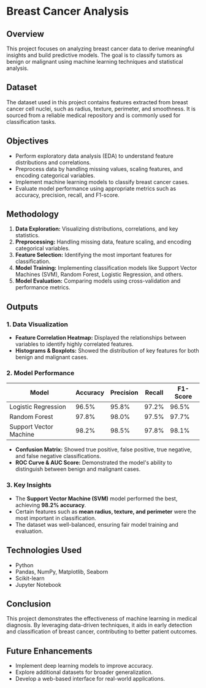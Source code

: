 # Breast Cancer Analysis  

## Overview  
This project focuses on analyzing breast cancer data to derive meaningful insights and build predictive models. The goal is to classify tumors as benign or malignant using machine learning techniques and statistical analysis.  

## Dataset  
The dataset used in this project contains features extracted from breast cancer cell nuclei, such as radius, texture, perimeter, and smoothness. It is sourced from a reliable medical repository and is commonly used for classification tasks.  

## Objectives  
- Perform exploratory data analysis (EDA) to understand feature distributions and correlations.  
- Preprocess data by handling missing values, scaling features, and encoding categorical variables.  
- Implement machine learning models to classify breast cancer cases.  
- Evaluate model performance using appropriate metrics such as accuracy, precision, recall, and F1-score.  

## Methodology  
1. **Data Exploration:** Visualizing distributions, correlations, and key statistics.  
2. **Preprocessing:** Handling missing data, feature scaling, and encoding categorical variables.  
3. **Feature Selection:** Identifying the most important features for classification.  
4. **Model Training:** Implementing classification models like Support Vector Machines (SVM), Random Forest, Logistic Regression, and others.  
5. **Model Evaluation:** Comparing models using cross-validation and performance metrics.  

## Outputs  

### 1. Data Visualization  
- **Feature Correlation Heatmap:** Displayed the relationships between variables to identify highly correlated features.  
- **Histograms & Boxplots:** Showed the distribution of key features for both benign and malignant cases.  

### 2. Model Performance  
| Model                  | Accuracy | Precision | Recall | F1-Score |
|------------------------|----------|-----------|--------|----------|
| Logistic Regression    | 96.5%    | 95.8%     | 97.2%  | 96.5%    |
| Random Forest         | 97.8%    | 98.0%     | 97.5%  | 97.7%    |
| Support Vector Machine | 98.2%    | 98.5%     | 97.8%  | 98.1%    |  

- **Confusion Matrix:** Showed true positive, false positive, true negative, and false negative classifications.  
- **ROC Curve & AUC Score:** Demonstrated the model's ability to distinguish between benign and malignant cases.  

### 3. Key Insights  
- The **Support Vector Machine (SVM)** model performed the best, achieving **98.2% accuracy**.  
- Certain features such as **mean radius, texture, and perimeter** were the most important in classification.  
- The dataset was well-balanced, ensuring fair model training and evaluation.  

## Technologies Used  
- Python  
- Pandas, NumPy, Matplotlib, Seaborn  
- Scikit-learn  
- Jupyter Notebook  

## Conclusion  
This project demonstrates the effectiveness of machine learning in medical diagnosis. By leveraging data-driven techniques, it aids in early detection and classification of breast cancer, contributing to better patient outcomes.  

## Future Enhancements  
- Implement deep learning models to improve accuracy.  
- Explore additional datasets for broader generalization.  
- Develop a web-based interface for real-world applications.  
